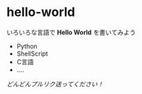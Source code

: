 # hello-world

いろいろな言語で **Hello World** を書いてみよう

- Python
- ShellScript
- C言語
- ....

*どんどんプルリク送ってください！*
